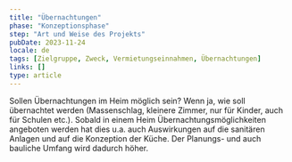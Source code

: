 ```yaml
---
title: "Übernachtungen"
phase: "Konzeptionsphase"
step: "Art und Weise des Projekts"
pubDate: 2023-11-24
locale: de
tags: [Zielgruppe, Zweck, Vermietungseinnahmen, Übernachtungen]
links: []
type: article
---
```


Sollen Übernachtungen im Heim möglich sein? Wenn ja, wie soll übernachtet werden (Massenschlag, kleinere Zimmer, nur für Kinder, auch für Schulen etc.). Sobald in einem Heim Übernachtungsmöglichkeiten angeboten werden hat dies u.a. auch Auswirkungen auf die sanitären Anlagen und auf die Konzeption der Küche. Der Planungs- und auch bauliche Umfang wird dadurch höher.
